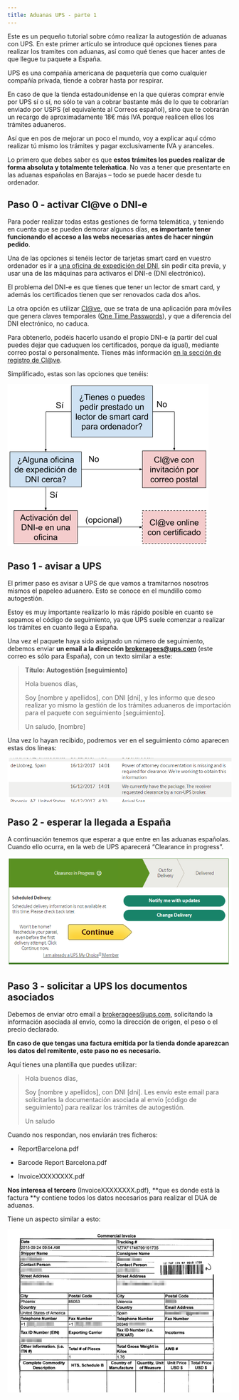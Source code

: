 ```yaml
---
title: Aduanas UPS - parte 1
---
```


Este es un pequeño tutorial sobre cómo realizar la autogestión de aduanas con UPS. En este primer artículo se introduce qué opciones tienes para realizar los tramites con aduanas, así como qué tienes que hacer antes de que llegue tu paquete a España.
<!--more-->
UPS es una compañía americana de paquetería que como cualquier compañía privada, tiende a cobrar hasta por respirar.

En caso de que la tienda estadounidense en la que quieras comprar envíe por UPS sí o sí, no sólo te van a cobrar bastante más de lo que te cobrarían enviado por USPS (el equivalente al Correos español), sino que te cobrarán un recargo de aproximadamente 18€ más IVA porque realicen ellos los trámites aduaneros.

Así que en pos de mejorar un poco el mundo, voy a explicar aquí cómo realizar tú mismo los trámites y pagar exclusivamente IVA y aranceles.

Lo primero que debes saber es que **estos trámites los puedes realizar de forma absoluta y totalmente teleḿatica**. No vas a tener que presentarte en las aduanas españolas en Barajas – todo se puede hacer desde tu ordenador.

## Paso 0 - activar Cl@ve o DNI-e

Para poder realizar todas estas gestiones de forma telemática, y teniendo en cuenta que se pueden demorar algunos días, **es importante tener funcionando el acceso a las webs necesarias antes de hacer ningún pedido**.

Una de las opciones si tenéis lector de tarjetas smart card en vuestro ordenador es ir a [una oficina de expedición del DNI](https://www.dnielectronico.es/PortalDNIe/PRF1_Cons02.action?pag=REF_1030), sin pedir cita previa, y usar una de las máquinas para activaros el DNI-e (DNI electrónico).

El problema del DNI-e es que tienes que tener un lector de smart card, y además los certificados tienen que ser renovados cada dos años.

La otra opción es utilizar [Cl@ve](http://clave.gob.es/), que se trata de una aplicación para móviles que genera claves temporales ([One Time Passwords](https://en.wikipedia.org/wiki/One-time_password)), y que a diferencia del DNI electrónico, no caduca.

Para obtenerlo, podéis hacerlo usando el propio DNI-e (a partir del cual puedes dejar que caduquen los certificados, porque da igual), mediante correo postal o personalmente. Tienes más información [en la sección de registro de Cl@ve](http://clave.gob.es/clave_Home/registro.html).

Simplificado, estas son las opciones que tenéis:

![Diagrama de opciones.](/assets/aduanasups/diagrama_aeat.png)

## Paso 1 - avisar a UPS

El primer paso es avisar a UPS de que vamos a tramitarnos nosotros mismos el papeleo aduanero. Esto se conoce en el mundillo como autogestión.

Estoy es muy importante realizarlo lo más rápido posible en cuanto se sepamos el código de seguimiento, ya que UPS suele comenzar a realizar los trámites en cuanto llega a España.

Una vez el paquete haya sido asignado un número de seguimiento, debemos enviar **un email a la dirección [brokeragees@ups.com](mailto:brokeragees@ups.com)** (este correo es sólo para España), con un texto similar a este:

> **Título: Autogestión [seguimiento]**
> 
> Hola buenos días,
> 
> Soy [nombre y apellidos], con DNI [dni], y les informo que deseo realizar yo mismo la gestión de los trámites aduaneros de importación para el paquete con seguimiento [seguimiento].
> 
> Un saludo,
> [nombre]

Una vez lo hayan recibido, podremos ver en el seguimiento cómo aparecen estas dos líneas:

![Seguimiento de UPS mostrando que se ha requerido la gestión por un agente externo, en este caso, nosotros.](/assets/aduanasups/ups_aduanas.png)

## Paso 2 - esperar la llegada a España

A continuación tenemos que esperar a que entre en las aduanas españolas. Cuando ello ocurra, en la web de UPS aparecerá “Clearance in progress”.

![Se muestra "Clearance in progress" en el resumen del estado.](/assets/aduanasups/clearance.png)

## Paso 3 - solicitar a UPS los documentos asociados

Debemos de enviar otro email a [brokeragees@ups.com](mailto:brokeragees@ups.com), solicitando la información asociada al envío, como la dirección de origen, el peso o el precio declarado.

**En caso de que tengas una factura emitida por la tienda donde aparezcan los datos del remitente, este paso no es necesario.**

Aquí tienes una plantilla que puedes utilizar:
> Hola buenos días, 
> 
> Soy [nombre y apellidos], con DNI [dni]. Les envío este email para 
> solicitarles la documentación asociada al envío [código de seguimiento] para 
> realizar los trámites de autogestión. 
> 
> Un saludo&nbsp;

Cuando nos respondan, nos enviarán tres ficheros:

*   ReportBarcelona.pdf

*   Barcode Report Barcelona.pdf

*   InvoiceXXXXXXXX.pdf

**Nos interesa el tercero** (InvoiceXXXXXXXX.pdf), **que es donde está la factura&nbsp;**y contiene todos los datos necesarios para realizar el DUA de aduanas.

Tiene un aspecto similar a esto:

![Factura](/assets/aduanasups/invoice.png)
